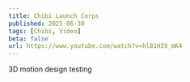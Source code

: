 ```yaml
---
title: Chibi Launch Corps
published: 2025-06-30
tags: [Chibi, Video]
beta: false
url: https://www.youtube.com/watch?v=hl81HI9_mK4
---
```


3D motion design testing